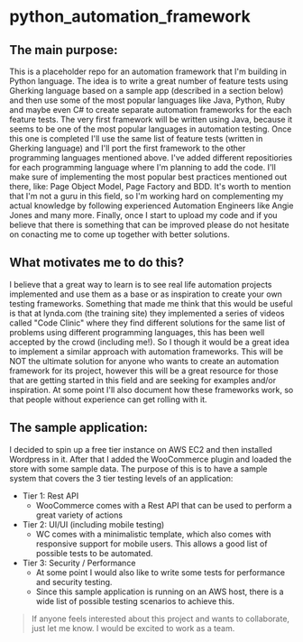 # python_automation_framework

## The main purpose:
This is a placeholder repo for an automation framework that I'm building in Python language. The idea is to write a great number of feature tests using Gherking language based on a sample app (described in a section below) and then use some of the most popular languages like Java, Python, Ruby and maybe even C# to create separate automation frameworks for the each feature tests. 
The very first framework will be written using Java, because it seems to be one of the most popular languages in automation testing. Once this one is completed I'll use the same list of feature tests (written in Gherking language) and I'll port the first framework to the other programming languages mentioned above. I've added different repositiories for each programming language where I'm planning to add the code.
I'll make sure of implementing the most popular best practices mentioned out there, like: Page Object Model, Page Factory and BDD. It's worth to mention that I'm not a guru in this field, so I'm working hard on complementing my actual knowledge by following experienced Automation Engineers like Angie Jones and many more.
Finally, once I start to upload my code and if you believe that there is something that can be improved please do not hesitate on conacting me to come up together with better solutions.

## What motivates me to do this?
I believe that a great way to learn is to see real life automation projects implemented and use them as a base or as inspiration to create your own testing frameworks. Something that made me think that this would be useful is that at lynda.com (the training site) they implemented a series of videos called "Code Clinic" where they find different solutions for the same list of problems using different programming languages, this has been well accepted by the crowd (including me!). So I though it would be a great idea to implement a similar approach with automation frameworks. 
This will be NOT the ultimate solution for anyone who wants to create an automation framework for its project, however this will be a great resource for those that are getting started in this field and are seeking for examples and/or inspiration.
At some point I'll also document how these frameworks work, so that people without experience can get rolling with it.

## The sample application:
I decided to spin up a free tier instance on AWS EC2 and then installed Wordpress in it. After that I added the WooCommerce plugin and loaded the store with some sample data. The purpose of this is to have a sample system that covers the 3 tier testing levels of an application:
- Tier 1: Rest API
    - WooCommerce comes with a Rest API that can be used to perform a great variety of actions
- Tier 2: UI/UI (including mobile testing)
    - WC comes with a minimalistic template, which also comes with responsive support for mobile users. This allows a good list of possible tests to be automated.
- Tier 3: Security / Performance
    - At some point I would also like to write some tests for performance and security testing.
    - Since this sample application is running on an AWS host, there is a wide list of possible testing scenarios to achieve this.

> If anyone feels interested about this project and wants to collaborate, just let me know. I would be excited to work as a team.
